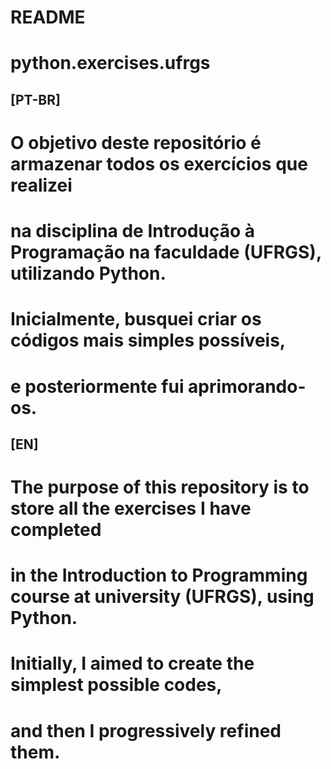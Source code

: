 # README
# python.exercises.ufrgs

## [PT-BR]
# O objetivo deste repositório é armazenar todos os exercícios que realizei 
# na disciplina de Introdução à Programação na faculdade (UFRGS), utilizando Python.
# Inicialmente, busquei criar os códigos mais simples possíveis, 
# e posteriormente fui aprimorando-os.

## [EN]
# The purpose of this repository is to store all the exercises I have completed 
# in the Introduction to Programming course at university (UFRGS), using Python. 
# Initially, I aimed to create the simplest possible codes, 
# and then I progressively refined them.